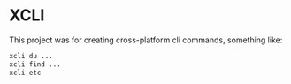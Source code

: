 
# XCLI

This project was for creating cross-platform cli commands, something like:

```bash
xcli du ...
xcli find ...
xcli etc
```

